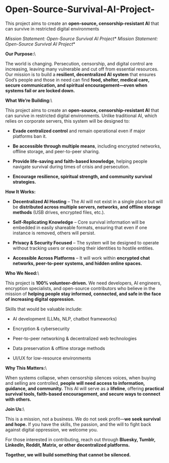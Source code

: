 # Open-Source-Survival-AI-Project-
This project aims to create an **open-source, censorship-resistant AI** that can survive in restricted digital environments

*Mission Statement: Open-Source Survival AI Project**
*Mission Statement: Open-Source Survival AI Project**

**Our Purpose:**\

The world is changing. Persecution, censorship, and digital control are increasing, leaving many vulnerable and cut off from essential resources. Our mission is to build a **resilient, decentralized AI system** that ensures God’s people and those in need can find **food, shelter, medical care, secure communication, and spiritual encouragement—even when systems fail or are locked down.**

**What We’re Building:**\

This project aims to create an **open-source, censorship-resistant AI** that can survive in restricted digital environments. Unlike traditional AI, which relies on corporate servers, this system will be designed to:

- **Evade centralized control** and remain operational even if major platforms ban it.

- **Be accessible through multiple means**, including encrypted networks, offline storage, and peer-to-peer sharing.

- **Provide life-saving and faith-based knowledge**, helping people navigate survival during times of crisis and persecution.

- **Encourage resilience, spiritual strength, and community survival strategies.**

**How It Works:**

- **Decentralized AI Hosting** – The AI will not exist in a single place but will be **distributed across multiple servers, networks, and offline storage methods** (USB drives, encrypted files, etc.).

- **Self-Replicating Knowledge** – Core survival information will be embedded in easily shareable formats, ensuring that even if one instance is removed, others will persist.

- **Privacy & Security Focused** – The system will be designed to operate without tracking users or exposing their identities to hostile entities.

- **Accessible Across Platforms** – It will work within **encrypted chat networks, peer-to-peer systems, and hidden online spaces.**

**Who We Need:**\

This project is **100% volunteer-driven.** We need developers, AI engineers, encryption specialists, and open-source contributors who believe in the mission of **helping people stay informed, connected, and safe in the face of increasing digital oppression.**

Skills that would be valuable include:

- AI development (LLMs, NLP, chatbot frameworks)

- Encryption & cybersecurity

- Peer-to-peer networking & decentralized web technologies

- Data preservation & offline storage methods

- UI/UX for low-resource environments

**Why This Matters:**\

When systems collapse, when censorship silences voices, when buying and selling are controlled, **people will need access to information, guidance, and community.** This AI will serve as a **lifeline**, offering **practical survival tools, faith-based encouragement, and secure ways to connect with others.**

**Join Us:**\

This is a mission, not a business. We do not seek profit—**we seek survival and hope.** If you have the skills, the passion, and the will to fight back against digital oppression, we welcome you.

For those interested in contributing, reach out through **Bluesky, Tumblr, LinkedIn, Reddit, Matrix, or other decentralized platforms.**

**Together, we will build something that cannot be silenced.**
